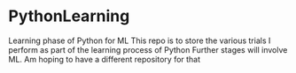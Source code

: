 # PythonLearning
Learning phase of Python for ML
This repo is to store the various trials I perform as part of the learning process of Python
Further stages will involve ML. Am hoping to have a different repository for that
